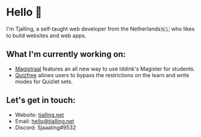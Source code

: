 # Hello 👋

I'm Tjalling, a self-taught web developer from the Netherlands🇳🇱 who likes to build websites and web apps.

## What I'm currently working on:

- [Magistraal](https://github.com/magistraal-app/) features an all new way to use Iddink's Magister for students.
- [Quizfree](https://github.com/tjallingf/quizfree/) allows users to bypass the restrictions on the learn and write modes for Quizlet sets.

## Let's get in touch:

- Website: [tjalling.net](https://tjalling.net/)
- Email: [hello@tjalling.net](hello:webmaster@tjalling.net)
- Discord: Sjaaaling#9532
